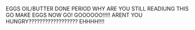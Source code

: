 EGGS
OIL/BUTTER
DONE
PERIOD
WHY ARE YOU STILL
READIUNG THIS
GO
MAKE EGGS
NOW
GO!
GOOOOOO!!!!!
ARENT YOU HUNGRY??????????????????
EHHHH!!!!